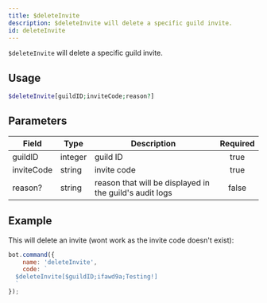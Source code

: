```yaml
---
title: $deleteInvite
description: $deleteInvite will delete a specific guild invite.
id: deleteInvite
---
```


`$deleteInvite` will delete a specific guild invite.

## Usage

```php
$deleteInvite[guildID;inviteCode;reason?]
```

## Parameters

| Field      | Type    | Description                                             | Required |
|------------|---------|---------------------------------------------------------|:--------:|
| guildID    | integer | guild ID                                                |   true   |
| inviteCode | string  | invite code                                             |   true   |
| reason?    | string  | reason that will be displayed in the guild's audit logs |  false   |

## Example

This will delete an invite (wont work as the invite code doesn't exist):

```javascript
bot.command({
    name: 'deleteInvite',
    code: `
  $deleteInvite[$guildID;ifawd9a;Testing!]
  `
});
```